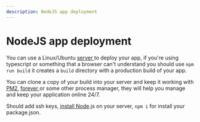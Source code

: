```yaml
---
description: NodeJS app deployment
---
```


# NodeJS app deployment

You can use a Linux/Ubuntu [server ](https://www.digitalocean.com/)to deploy your app, if you're using typescript or something that a browser can't understand you should use `npm run build` it  creates a `build` directory with a production build of your app.

You can clone a copy of your build into your server and keep it working with [PM2](https://pm2.keymetrics.io/), [forever ](https://www.npmjs.com/package/forever)or some other process manager, they will help you manage and keep your application online 24/7.

Should add ssh keys, [install Node](https://www.digitalocean.com/community/tutorials/how-to-install-node-js-on-ubuntu-20-04).js on your server, `npm i` for install your package.json.

